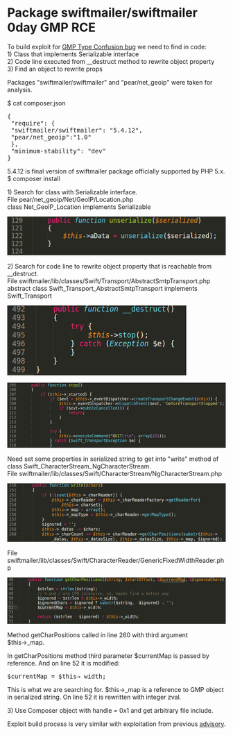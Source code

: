 # Package swiftmailer/swiftmailer 0day GMP RCE

To build exploit for [GMP Type Confusion bug](https://github.com/CFandR-github/PHP-binary-bugs/blob/main/GMP_type_conf_unserialize/GMP_type_conf_advisory.md) we need to find in code:\
1\) Class that implements Serializable interface\
2\) Code line executed from \_\_destruct method to rewrite object property\
3\) Find an object to rewrite props

Packages "swiftmailer/swiftmailer" and "pear/net_geoip" were taken for analysis.

$ cat composer.json
<pre>
{
 "require": {
 "swiftmailer/swiftmailer": "5.4.12",
 "pear/net_geoip":"1.0"
 },
 "minimum-stability": "dev"
}
</pre>
5.4.12 is final version of swiftmailer package officially supported by PHP 5.x.\
$ composer install

1\) Search for class with Serializable interface.\
File pear/net\_geoip/Net/GeoIP/Location.php\
class Net\_GeoIP\_Location implements Serializable

![](./images/swiftmailer_0day_GMP_exploit_html_ada33980835f89e8.png)

2\) Search for code line to rewrite object property that is reachable from \_\_destruct.\
File swiftmailer/lib/classes/Swift/Transport/AbstractSmtpTransport.php\
abstract class Swift\_Transport\_AbstractSmtpTransport implements Swift\_Transport

![](./images/swiftmailer_0day_GMP_exploit_html_8219334a03c48c82.png)

![](./images/swiftmailer_0day_GMP_exploit_html_15b1eaa5be93dac1.png)

Need set some properties in serialized string to get into "write" method of class Swift\_CharacterStream\_NgCharacterStream.\
File swiftmailer/lib/classes/Swift/CharacterStream/NgCharacterStream.php

![](./images/swiftmailer_0day_GMP_exploit_html_39001918a156d92f.png)

File swiftmailer/lib/classes/Swift/CharacterReader/GenericFixedWidthReader.php

![](./images/swiftmailer_0day_GMP_exploit_html_be9a74e4a12ce397.png)

Method getCharPositions called in line 260 with third argument <span style="font-weight: normal">$this→\_map</span>.

In getCharPositions method third parameter $currentMap is passed by reference. And on line 52 it is modified: 
<pre>$currentMap = $this→_width;</pre>

This is what we are searching for.
$this→\_map is a reference to GMP object in serialized string. On line 52 it is rewritten with integer zval.

3\) Use Composer object with handle = 0x1 and get arbitrary file include.

Exploit build process is very similar with exploitation from previous [advisory](https://github.com/CFandR-github/advisory/blob/main/symfony_process_gmp/symfony_0day_GMP_exploit.md).